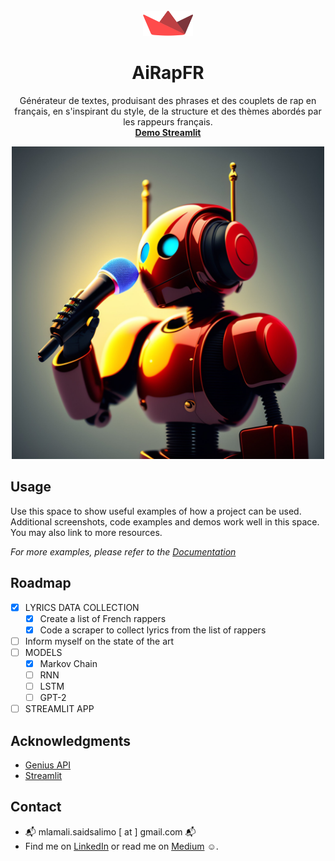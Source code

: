 <!-- PROJECT LOGO -->
<br />
<div align="center">
  <a href="https://github.com/othneildrew/Best-README-Template">
    <img src="images/streamlit-mark-color.svg" alt="Logo" width="80" height="40">
  </a>

<h1 align="center">AiRapFR </h1>

  <p align="center">
    Générateur de textes, produisant des phrases et des couplets de rap en français, en s'inspirant du style, de la structure et des thèmes abordés par les rappeurs français.
    <br />
    <a href="https://github.com/othneildrew/Best-README-Template"><strong>Demo Streamlit</strong></a>

  </p>

  <img src="images/2ac492cb-b3b1-4e42-a749-70a511e34e37.jpg" width="500" alt="App Logo of Rapping robot with microphone in hand">
</div>

## Usage

Use this space to show useful examples of how a project can be used.
Additional screenshots, code examples and demos
work well in this space. You may also link to more resources.

_For more examples, please refer to the [Documentation](https://example.com)_

## Roadmap

- [x] LYRICS DATA COLLECTION
  - [x] Create a list of French rappers
  - [x] Code a scraper to collect lyrics from the list of rappers
- [ ] Inform myself on the state of the art
- [ ] MODELS
  - [x] Markov Chain
  - [ ] RNN
  - [ ] LSTM
  - [ ] GPT-2
- [ ] STREAMLIT APP

## Acknowledgments

* [Genius API](https://docs.genius.com)
* [Streamlit](https://streamlit.io/)

## Contact

- 📬 mlamali.saidsalimo [ at ] gmail.com 📬
- Find me on [LinkedIn](https://www.linkedin.com/in/mlamalisaidsalimo/) or read me
  on [Medium](https://medium.com/wanabilini) ☺️.


